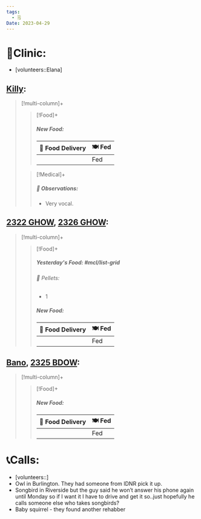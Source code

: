 ```yaml
---
tags:
  - 🗒️
Date: 2023-04-29
---
```


# 🏥Clinic:
- [volunteers::Elana]

## [Killy](../RARE%20Birds/Ed%20Birds/Killy.md):
> [!multi-column]+
>
>> [!Food]+
>> ##### New Food:
>> |🚚 Food Delivery| 🍽️ Fed|
>> |---|---|
>>||Fed
>
>> [!Medical]+
>> ##### 🔭 Observations:
>> - Very vocal.

## [2322 GHOW](../RARE%20Birds/2322%20GHOW.md), [2326 GHOW](../RARE%20Birds/2326%20GHOW.md):
> [!multi-column]+
>
>> [!Food]+
>> ##### Yesterday's Food: #mcl/list-grid
>>###### 💩 Pellets:
>>- 1
>>
>> ##### New Food:
>> |🚚 Food Delivery| 🍽️ Fed|
>> |---|---|
>>||Fed
>

## [Bano](../RARE%20Birds/Ed%20Birds/Bano.md), [2325 BDOW](../RARE%20Birds/2325%20BDOW.md):
> [!multi-column]+
>
>> [!Food]+
>> ##### New Food:
>> |🚚 Food Delivery| 🍽️ Fed|
>> |---|---|
>>||Fed

# 📞Calls:
- [volunteers::]
- Owl in Burlington. They had someone from IDNR pick it up.
- Songbird in Riverside but the guy said he won’t answer his phone again until Monday so if I want it I have to drive and get it so..just hopefully he calls someone else who takes songbirds?
- Baby squirrel - they found another rehabber

